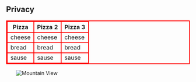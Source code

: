 <!DOCTYPE html>
<html>
<body>
<style>
<style>
        body {
            background-color: rgb(117, 115, 255);
        }
</style>
<h2>Privacy</h2>
<style>
table, th, td {
    border: 2px solid red;
}
</style>
<table style="width:100%">
  <tr>
    <th>Pizza</th>
    <th>Pizza 2</th> 
    <th>Pizza 3</th>
  </tr>
  <tr>
    <td>cheese</td>
    <td>cheese</td>
    <td>cheese</td>
  </tr>
  <tr>
    <td>bread</td>
    <td>bread</td>
    <td>bread</td>
  </tr>
  <tr>
    <td>sause</td>
    <td>sause</td>
    <td>sause</td>
  </tr>
</table>




  
<style>
#cf {
  position:relative;
  height:281px;
  width:450px;
  margin:0 auto;
}

#cf img {
  position:absolute;
  left:0;
  -webkit-transition: opacity 1s ease-in-out;
  -moz-transition: opacity 1s ease-in-out;
  -o-transition: opacity 1s ease-in-out;
  transition: opacity 1s ease-in-out;
}


#cf img.top:hover {
  opacity:0;
}
</style>
 <div id="cf">
<img class="bottom" src="https://upload.wikimedia.org/wikipedia/commons/thumb/a/a3/Eq_it-na_pizza-margherita_sep2005_sml.jpg/220px-Eq_it-na_pizza-margherita_sep2005_sml.jpg" alt="Mountain View">
  <img class="top" src="https://upload.wikimedia.org/wikipedia/commons/thumb/4/4d/Greek_pizza_%281%29.jpg/200px-Greek_pizza_%281%29.jpg">
  </div>
</body>
</html>

